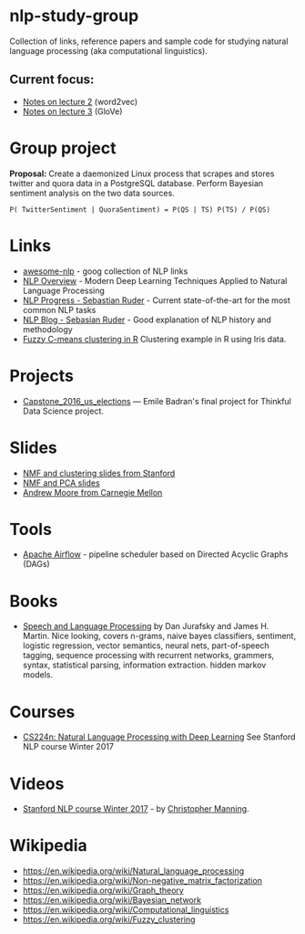 # nlp-study-group
Collection of links, reference papers and sample code for studying natural language processing
(aka computational linguistics).

## Current focus:
- [Notes on lecture 2](./stanford-nlp/02-word-vector-representations.md) (word2vec)
- [Notes on lecture 3](./stanford-nlp/03-glove.md) (GloVe)


# Group project
**Proposal:** Create a daemonized Linux process that scrapes and stores twitter and quora data in a 
PostgreSQL database. Perform Bayesian sentiment analysis on the two data sources. 
```
P( TwitterSentiment | QuoraSentiment) = P(QS | TS) P(TS) / P(QS)
```

# Links
- [awesome-nlp](https://github.com/keon/awesome-nlp) - goog collection of NLP links
- [NLP Overview](https://nlpoverview.com/) - Modern Deep Learning Techniques Applied to Natural Language Processing 
- [NLP Progress - Sebastian Ruder](https://nlpprogress.com/) - Current state-of-the-art for the most common NLP tasks
- [NLP Blog - Sebasian Ruder](http://ruder.io/word-embeddings-1/) - Good explanation of NLP history and methodology
- [Fuzzy C-means clustering in R](https://cran.r-project.org/web/packages/ppclust/vignettes/fcm.html) Clustering example in R using Iris data.

# Projects
- [Capstone_2016_us_elections](https://github.com/ebadran/thinkfulBC/blob/master/final_capstone/Capstone_2016_us_elections.ipynb)
— Emile Badran's final project for Thinkful Data Science project.

# Slides
- [NMF and clustering slides from Stanford](https://web.stanford.edu/group/mmds/slides2012/s-park.pdf)
- [NMF and PCA slides](http://ranger.uta.edu/~chqding/PCAtutorial/PCA-tutor3.pdf)
- [Andrew Moore from Carnegie Mellon](https://www.autonlab.org/tutorials)

# Tools
- [Apache Airflow](https://airflow.apache.org/) - pipeline scheduler based on Directed Acyclic Graphs (DAGs)

# Books
- [Speech and Language Processing](https://web.stanford.edu/~jurafsky/slp3/) by Dan Jurafsky and James H. Martin. Nice 
looking, covers n-grams, naive bayes classifiers, sentiment, logistic regression, vector semantics, neural nets,
part-of-speech tagging, sequence processing with recurrent networks, grammers, syntax, statistical parsing, information
extraction. hidden markov models. 

# Courses
- [CS224n: Natural Language Processing with Deep Learning](http://web.stanford.edu/class/cs224n/syllabus.html) See 
Stanford NLP course Winter 2017 

# Videos
- [Stanford NLP course Winter 2017](https://www.youtube.com/playlist?list=PL3FW7Lu3i5Jsnh1rnUwq_TcylNr7EkRe6) - by [Christopher Manning](https://nlp.stanford.edu/manning/).

# Wikipedia
- https://en.wikipedia.org/wiki/Natural_language_processing
- https://en.wikipedia.org/wiki/Non-negative_matrix_factorization
- https://en.wikipedia.org/wiki/Graph_theory
- https://en.wikipedia.org/wiki/Bayesian_network
- https://en.wikipedia.org/wiki/Computational_linguistics
- https://en.wikipedia.org/wiki/Fuzzy_clustering
